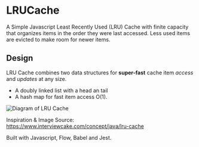 # LRUCache
A Simple Javascript Least Recently Used (LRU) Cache with finite capacity that organizes items in the order they were last accessed. Less used items are evicted to make room for newer items.

## Design
LRU Cache combines two data structures for **super-fast** cache item *access* and *updates* at any size.
- A doubly linked list with a head an tail
- A hash map for fast item access O(1).

![Diagram of LRU Cache](https://www.interviewcake.com/images/svgs/lru_cache__doubly_linked_list.svg?bust=204)

Inspiration & Image Source: https://www.interviewcake.com/concept/java/lru-cache

Built with Javascript, Flow, Babel and Jest.
